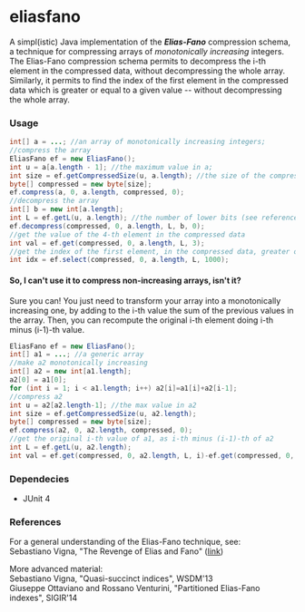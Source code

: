 eliasfano
=========

A simpl(istic) Java implementation of the ***Elias-Fano*** compression schema, a technique
for compressing arrays of *monotonically increasing* integers. 
The Elias-Fano compression schema permits to decompress the i-th element in the 
compressed data, without decompressing the whole array.
Similarly, it permits to find the index of the first element in the compressed data which is
greater or equal to a given value -- without decompressing the whole array.


### Usage
```java
int[] a = ...; //an array of monotonically increasing integers;
//compress the array
EliasFano ef = new EliasFano();
int u = a[a.length - 1]; //the maximum value in a;
int size = ef.getCompressedSize(u, a.length); //the size of the compressed array
byte[] compressed = new byte[size];
ef.compress(a, 0, a.length, compressed, 0);
//decompress the array
int[] b = new int[a.length];
int L = ef.getL(u, a.length); //the number of lower bits (see references)
ef.decompress(compressed, 0, a.length, L, b, 0);
//get the value of the 4-th element in the compressed data
int val = ef.get(compressed, 0, a.length, L, 3);
//get the index of the first element, in the compressed data, greater or equal than 1000
int idx = ef.select(compressed, 0, a.length, L, 1000);
```

#### So, I can't use it to compress non-increasing arrays, isn't it?
Sure you can! You just need to transform your array into a monotonically increasing one, 
by adding to the i-th value the sum of the previous values in the array. Then, you can 
recompute the original i-th element doing i-th minus (i-1)-th value.
```java
EliasFano ef = new EliasFano();
int[] a1 = ...; //a generic array
//make a2 monotonically increasing
int[] a2 = new int[a1.length];
a2[0] = a1[0];
for (int i = 1; i < a1.length; i++) a2[i]=a1[i]+a2[i-1];
//compress a2
int u = a2[a2.length-1]; //the max value in a2
int size = ef.getCompressedSize(u, a2.length);
byte[] compressed = new byte[size];
ef.compress(a2, 0, a2.length, compressed, 0);
//get the original i-th value of a1, as i-th minus (i-1)-th of a2
int L = ef.getL(u, a2.length);
int val = ef.get(compressed, 0, a2.length, L, i)-ef.get(compressed, 0, a2.length, L, i-1);
```

### Dependecies 
* JUnit 4

### References
For a general understanding of the Elias-Fano technique, see:<br/>
Sebastiano Vigna, "The Revenge of Elias and Fano" ([link](http://shonan.nii.ac.jp/seminar/029/wp-content/uploads/sites/12/2013/07/Sebastiano_Shonan.pdf))<br/>

More advanced material:<br/>
Sebastiano Vigna, "Quasi-succinct indices", WSDM'13<br/>
Giuseppe Ottaviano and Rossano Venturini, "Partitioned Elias-Fano indexes", SIGIR'14<br/>

